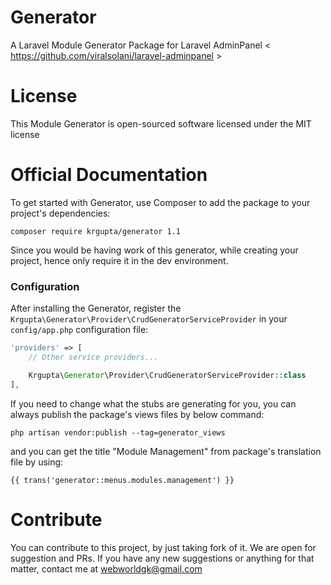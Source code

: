 # Generator
A Laravel Module Generator Package for Laravel AdminPanel &lt; https://github.com/viralsolani/laravel-adminpanel &gt;

# License
This Module Generator is open-sourced software licensed under the MIT license

# Official Documentation
To get started with Generator, use Composer to add the package to your project's dependencies:

`composer require krgupta/generator 1.1`

Since you would be having work of this generator, while creating your project, hence only require it in the dev environment.

### Configuration

After installing the Generator, register the `Krgupta\Generator\Provider\CrudGeneratorServiceProvider` in your `config/app.php` configuration file:

```php
'providers' => [
    // Other service providers...

    Krgupta\Generator\Provider\CrudGeneratorServiceProvider::class
],
```

If you need to change what the stubs are generating for you, you can always publish the package's views files by below command:
```
php artisan vendor:publish --tag=generator_views
```

and you can get the title "Module Management" from package's translation file by using:

```
{{ trans('generator::menus.modules.management') }}
```


# Contribute
You can contribute to this project, by just taking fork of it. We are open for suggestion and PRs. If you have any new suggestions or anything for that matter, contact me at webworldgk@gmail.com



